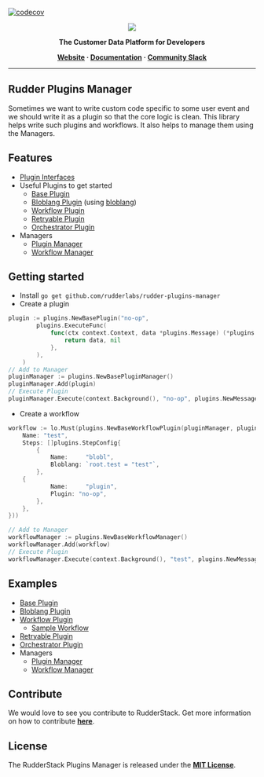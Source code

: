 [![codecov](https://codecov.io/gh/rudderlabs/rudder-plugins-manager/branch/main/graph/badge.svg?token=ErUmduv9C8)](https://codecov.io/gh/rudderlabs/rudder-plugins-manager)
<p align="center">
  <a href="https://rudderstack.com/">
    <img src="https://user-images.githubusercontent.com/59817155/121357083-1c571300-c94f-11eb-8cc7-ce6df13855c9.png">
  </a>
</p>

<p align="center"><b>The Customer Data Platform for Developers</b></p>

<p align="center">
  <b>
    <a href="https://rudderstack.com">Website</a>
    ·
    <a href="">Documentation</a>
    ·
    <a href="https://rudderstack.com/join-rudderstack-slack-community">Community Slack</a>
  </b>
</p>

---

## Rudder Plugins Manager

Sometimes we want to write custom code specific to some user event and we should write it as a plugin so that the core logic is clean. This library helps write such plugins and workflows. It also helps to manage them using the Managers.

## Features

* [Plugin Interfaces](./plugins/types.go)
* Useful Plugins to get started
  * [Base Plugin](./plugins/base.go)
  * [Bloblang Plugin](./plugins/bloblang.go) (using [bloblang](https://www.benthos.dev/docs/guides/bloblang/about))
  * [Workflow Plugin](./plugins/workflow.go)
  * [Retryable Plugin](./plugins/retryable.go)
  * [Orchestrator Plugin](./plugins/orchestrator.go)
* Managers
  * [Plugin Manager](./plugins/manager.go)
  * [Workflow Manager](./plugins/manager.go)

## Getting started
* Install `go get github.com/rudderlabs/rudder-plugins-manager`
* Create a plugin
```go
plugin := plugins.NewBasePlugin("no-op",
		plugins.ExecuteFunc(
			func(ctx context.Context, data *plugins.Message) (*plugins.Message, error) {
				return data, nil
			},
		),
	)
// Add to Manager
pluginManager := plugins.NewBasePluginManager()
pluginManager.Add(plugin)
// Execute Plugin
pluginManager.Execute(context.Background(), "no-op", plugins.NewMessage("some data"))
```
* Create a workflow
```go
workflow := lo.Must(plugins.NewBaseWorkflowPlugin(pluginManager, plugins.WorkflowConfig{
	Name: "test",
	Steps: []plugins.StepConfig{
		{
			Name:     "blobl",
			Bloblang: `root.test = "test"`,
		},
    {
			Name:     "plugin",
			Plugin: "no-op",
		},
	},
}))

// Add to Manager
workflowManager := plugins.NewBaseWorkflowManager()
workflowManager.Add(workflow)
// Execute Plugin
workflowManager.Execute(context.Background(), "test", plugins.NewMessage("some data"))
```
## Examples
* [Base Plugin](./plugins/base_test.go)
* [Bloblang Plugin](./plugins/bloblang_test.go)
* [Workflow Plugin](./plugins/workflow_test.go)
  * [Sample Workflow](./test_data/workflows/sample.yaml)
* [Retryable Plugin](./plugins/retryable_test.go)
* [Orchestrator Plugin](./plugins/orchestrator_test.go)
* Managers
  * [Plugin Manager](./plugins/manager_test.go)
  * [Workflow Manager](./plugins/manager_test.go)

## Contribute

We would love to see you contribute to RudderStack. Get more information on how to contribute [**here**](CONTRIBUTING.md).

## License

The RudderStack Plugins Manager is released under the [**MIT License**](https://opensource.org/licenses/MIT).
